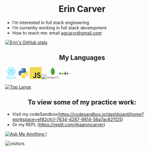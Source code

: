 <h1 align=center><b>Erin Carver</b></h1>

- I’m interested in full stack engineering
- I’m currently working in full stack development
- How to reach me: email agcarvr@gmail.com

[![Erin's GitHub stats](https://github-readme-stats.vercel.app/api?username=agcarvr&hide=stars,issues&theme=tokyonight)](https://github.com/agcarvr/github-readme-stats)


<h2 align=center>My Languages</h2>

<img src="https://raw.githubusercontent.com/devicons/devicon/master/icons/react/react-original-wordmark.svg" height=40px></img><img src="https://raw.githubusercontent.com/devicons/devicon/master/icons/python/python-original.svg" height=40px></img><img src="https://raw.githubusercontent.com/devicons/devicon/master/icons/javascript/javascript-original.svg" height=40px></img><img src="https://camo.githubusercontent.com/df12cb598044a3f38efc1f45e3580558c324cf8789b79487125044eeebcc4dee/68747470733a2f2f7777772e766563746f726c6f676f2e7a6f6e652f6c6f676f732f6865726f6b752f6865726f6b752d69636f6e2e737667" height=40px></img><img src="https://raw.githubusercontent.com/devicons/devicon/master/icons/mongodb/mongodb-original-wordmark.svg" height=40px></img><img src="https://raw.githubusercontent.com/devicons/devicon/master/icons/nodejs/nodejs-original-wordmark.svg" height=40px></img>

[![Top Langs](https://github-readme-stats.vercel.app/api/top-langs/?username=agcarvr&layout=compact&theme=tokyonight)](https://github.com/yourUserName/github-readme-stats)

<h2 align=center>To view some of my practice work:</h2>


- Visit my codeSandbox(https://codesandbox.io/dashboard/home?workspace=ef82cfc1-7634-4287-9814-56a7ac621125)
- Or my REPL (https://replit.com/@aaroncarver)



[![Ask Me Anything !](https://img.shields.io/badge/Ask%20me-anything-1abc9c.svg)](https://GitHub.com/Naereen/ama)

![visitors](https://visitor-badge.glitch.me/badge?page_id=agcarvr.agcarvr)

